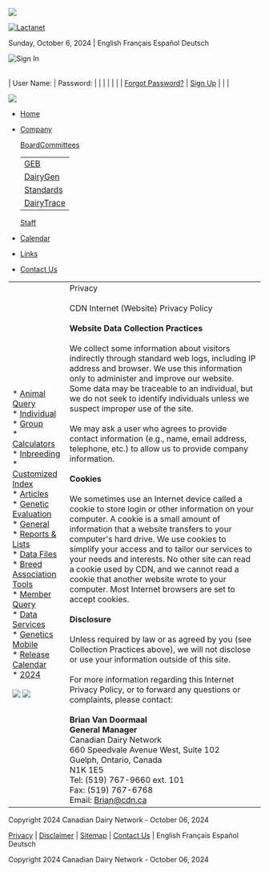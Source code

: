 ![](https://www.cdn.ca/images/lactanet-logo.png)

[![Lactanet](https://www.cdn.ca/images/lactanet-header-en.jpg)](https://www.cdn.ca/home.php)

Sunday, October 6, 2024 | English Français Español Deutsch

![Sign In](https://www.cdn.ca/images/ti_signin.gif)

|     |     |     |
| --- | --- | --- |
 
| User Name: | Password: |     |
|     |     |     |
| [Forgot Password?](https://www.cdn.ca/users/forgot-password.php) \| [Sign Up](https://www.cdn.ca/data-services/registration.php) |     |     |

![](https://www.cdn.ca/images/spacer.gif)

* [Home](https://www.cdn.ca/home.php)
* [Company](https://www.cdn.ca/company.php)
    
    [Board](https://www.lactanet.ca/en/board-of-directors/)[Committees](https://www.cdn.ca/committees.php)
    
    |     |
    | --- |
    | [GEB](https://www.cdn.ca/committees-geb.php) |
    | [DairyGen](https://www.cdn.ca/committees-dairygen.php) |
    | [Standards](https://www.cdn.ca/committees-standards.php) |
    | [DairyTrace](https://www.cdn.ca/committees-dairytrace.php) |
    
    [Staff](https://www.cdn.ca/staff.php)
    
* [Calendar](https://www.cdn.ca/calendar.php)
* [Links](https://www.cdn.ca/links.php)
* [Contact Us](https://www.cdn.ca/contact.php)

|     |     |
| --- | --- |
| * [Animal Query](javascript:;)<br>    * [Individual](https://www.cdn.ca/query/individual.php)<br>    * [Group](https://www.cdn.ca/query/group.php)<br>* [Calculators](javascript:;)<br>    * [Inbreeding](https://www.cdn.ca/inbreeding/selectlist.php)<br>    * [Customized Index](https://www.cdn.ca/cic/selectlist.php)<br>* [Articles](https://www.cdn.ca/articles.php)<br>* [Genetic Evaluation](javascript:;)<br>    * [General](https://www.cdn.ca/files_ge_articles.php)<br>    * [Reports & Lists](https://www.cdn.ca/files_ge_articles.php)<br>    * [Data Files](https://www.cdn.ca/files_ge_datafiles.php)<br>* [Breed Association Tools](javascript:;)<br>    * [Member Query](https://www.cdn.ca/member/query.php)<br>* [Data Services](https://www.cdn.ca/data-services/index.php)<br>* [Genetics Mobile](https://www.cdn.ca/cdn-mobile.php)<br>* [Release Calendar](javascript:;)<br>    * [2024](https://www.cdn.ca/pdf/2024%20CDN%20Release%20Form_English.pdf)<br><br>[![](https://www.cdn.ca/images/facebook-icon.png)](https://www.facebook.com/CanadianDairyNetwork) [![](https://www.cdn.ca/images/twitter-icon.png)](https://twitter.com/CDNDairyNetwork) | Privacy<br><br>CDN Internet (Website) Privacy Policy<br><br>**Website Data Collection Practices**<br><br>We collect some information about visitors indirectly through standard web logs, including IP address and browser. We use this information only to administer and improve our website. Some data may be traceable to an individual, but we do not seek to identify individuals unless we suspect improper use of the site.<br><br>We may ask a user who agrees to provide contact information (e.g., name, email address, telephone, etc.) to allow us to provide company information.<br><br>**Cookies**<br><br>We sometimes use an Internet device called a cookie to store login or other information on your computer. A cookie is a small amount of information that a website transfers to your computer's hard drive. We use cookies to simplify your access and to tailor our services to your needs and interests. No other site can read a cookie used by CDN, and we cannot read a cookie that another website wrote to your computer. Most Internet browsers are set to accept cookies.<br><br>**Disclosure**<br><br>Unless required by law or as agreed by you (see Collection Practices above), we will not disclose or use your information outside of this site.<br><br>For more information regarding this Internet Privacy Policy, or to forward any questions or complaints, please contact:<br><br>**Brian Van Doormaal  <br>General Manager**  <br>Canadian Dairy Network  <br>660 Speedvale Avenue West, Suite 102  <br>Guelph, Ontario, Canada  <br>N1K 1E5  <br>Tel: (519) 767-9660 ext. 101  <br>Fax: (519) 767-6768  <br>Email: [Brian@cdn.ca](mailto:Brian@cdn.ca) |

Copyright 2024 Canadian Dairy Network - October 06, 2024

[Privacy](https://www.cdn.ca/privacy.php) | [Disclaimer](https://www.cdn.ca/disclaimer.php) | [Sitemap](https://www.cdn.ca/sitemap.php) | [Contact Us](https://www.cdn.ca/contact.php) | English Français Español Deutsch

Copyright 2024 Canadian Dairy Network - October 06, 2024
